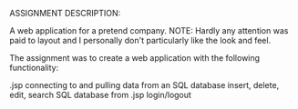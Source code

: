 ASSIGNMENT DESCRIPTION:

A web application for a pretend company.  NOTE: Hardly any attention was paid to layout and I personally don't particularly
like the look and feel.

The assignment was to create a web application with the following functionality:

.jsp connecting to and pulling data from an SQL database
insert, delete, edit, search SQL database from .jsp
login/logout

